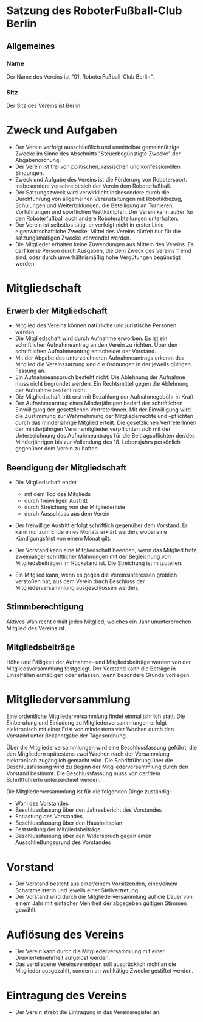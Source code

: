 # Satzung des RoboterFußball-Club Berlin

## Allgemeines

### Name

Der Name des Vereins ist "01. RoboterFußball-Club Berlin".

### Sitz

Der Sitz des Vereins ist Berlin.

# Zweck und Aufgaben

- Der Verein verfolgt ausschließlich und unmittelbar gemeinnützige Zwecke im Sinne des Abschnitts "Steuerbegünstigte Zwecke" der Abgabenordnung.
-  Der Verein ist frei von politischen, rassischen und konfessionellen Bindungen.
- Zweck und Aufgabe des Vereins ist die Förderung von Robotersport.
  Insbesondere verschreibt sich der Verein dem Roboterfußball.
- Der Satzungszweck wird verwirklicht insbesondere durch die Durchführung von allgemeinen Veranstaltungen mit Robotikbezug, Schulungen und Weiterbildungen, die Beteiligung an Turnieren, Vorführungen und sportlichen Wettkämpfen.
  Der Verein kann außer für den Roboterfußball auch andere Roboterabteilungen unterhalten.
- Der Verein ist selbstlos tätig, er verfolgt nicht in erster Linie eigenwirtschaftliche Zwecke.
  Mittel des Vereins dürfen nur für die satzungsmäßigen Zwecke verwendet werden.
- Die Mitglieder erhalten keine Zuwendungen aus Mitteln des Vereins.
  Es darf keine Person durch Ausgaben, die dem Zweck des Vereins fremd sind, oder durch unverhältnismäßig hohe Vergütungen begünstigt werden.

# Mitgliedschaft

## Erwerb der Mitgliedschaft

- Mitglied des Vereins können natürliche und juristische Personen werden.
- Die Mitgliedschaft wird durch Aufnahme erworben.
  Es ist ein schriftlicher Aufnahmeantrag an den Verein zu richten.
  Über den schriftlichen Aufnahmeantrag entscheidet der Vorstand.
- Mit der Abgabe des unterzeichneten Aufnahmeantrags erkennt das Mitglied die Vereinssatzung und die Ordnungen in der jeweils   gültigen Fassung an.
- Ein Aufnahmeanspruch besteht nicht.
  Die Ablehnung der Aufnahme muss nicht begründet werden.
  Ein Rechtsmittel gegen die Ablehnung der Aufnahme besteht nicht.
- Die Mitgliedschaft tritt erst mit Bezahlung der Aufnahmegebühr in Kraft.
- Der Aufnahmeantrag eines Minderjährigen bedarf der schriftlichen Einwilligung der gesetzlichen VertreterInnen.
  Mit der Einwilligung wird die Zustimmung zur Wahrnehmung der Mitgliederrechte und –pflichten durch das minderjährige Mitglied erteilt.
  Die gesetzlichen VertreterInnen der minderjährigen Vereinsmitglieder verpflichten sich mit der Unterzeichnung des Aufnahmeantrags für die Beitragspflichten der/des Minderjährigen bis zur Vollendung des 18. Lebensjahrs persönlich gegenüber dem Verein zu haften.

## Beendigung der Mitgliedschaft

- Die Mitgliedschaft endet
  - mit dem Tod des Mitglieds
  - durch freiwilligen Austritt
  - durch Streichung von der Mitgliederliste
  - durch Ausschluss aus dem Verein

- Der freiwillige Austritt erfolgt schriftlich gegenüber dem Vorstand.
Er kann nur zum Ende eines Monats erklärt werden, wobei eine Kündigungsfrist von einem Monat gilt.
- Der Vorstand kann eine Mitgliedschaft beenden, wenn das Mitglied trotz zweimaliger schriftlicher Mahnungen mit der Begleichung von Mitgliedsbeiträgen im Rückstand ist.
Die Streichung ist mitzuteilen.
- Ein Mitglied kann, wenn es gegen die Vereinsinteressen gröblich verstoßen hat, aus dem Verein durch Beschluss der Mitgliederversammlung ausgeschlossen werden.

## Stimmberechtigung

Aktives Wahlrecht erhält jedes Mitglied, welches ein Jahr ununterbrochen Mitglied des Vereins ist. 

## Mitgliedsbeiträge

Höhe und Fälligkeit der Aufnahme- und Mitgliedsbeiträge werden von der Mitgliedsversammlung festgelegt.
Der Vorstand kann die Beträge in Einzelfällen ermäßigen oder erlassen, wenn besondere Gründe vorliegen.

# Mitgliederversammlung

Eine ordentliche Mitgliederversammlung findet einmal jährlich statt.
Die Einberufung und Einladung zu Mitgliederversammlungen erfolgt elektronisch mit einer Frist von mindestens vier Wochen durch den Vorstand unter Bekanntgabe der Tagesordnung.

Über die Mitgliederversammlungen wird eine Beschlussfassung geführt, die den Mitgliedern spätestens zwei Wochen nach der Versammlung elektronisch zugänglich gemacht wird.
Die Schriftführung über die Beschlussfassung wird zu Beginn der Mitgliederversammlung durch den Vorstand bestimmt.
Die Beschlussfassung muss von der/dem SchriftführerIn unterzeichnet werden.

Die Mitgliederversammlung ist für die folgenden Dinge zuständig:
- Wahl des Vorstandes
- Beschlussfassung über den Jahresbericht des Vorstandes
- Entlastung des Vorstandes
- Beschlussfassung über den Haushaltsplan
- Feststellung der Mitgliedsbeiträge
- Beschlussfassung über den Widerspruch gegen einen Ausschließungsgrund des Vorstandes

# Vorstand

- Der Vorstand besteht aus einer/einem Vorsitzenden, einer/einem SchatzmeisterIn und jeweils einer Stellvertretung.
- Der Vorstand wird durch die Mitgliederversammlung auf die Dauer von einem Jahr mit einfacher Mehrheit der abgegeben gültigen Stimmen gewählt.

# Auflösung des Vereins

- Der Verein kann durch die Mitgliederversammlung mit einer Dreiviertelmehrheit aufgelöst werden.
- Das verbliebene Vereinsvermögen soll ausdrücklich nicht an die Mitglieder ausgezahlt, sondern an wohltätige Zwecke gestiftet werden.

# Eintragung des Vereins

- Der Verein strebt die Eintragung in das Vereinsregister an.
